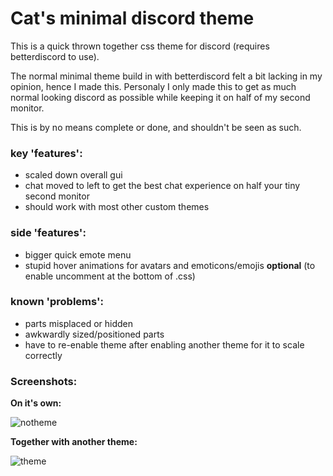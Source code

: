# Cat's minimal discord theme
This is a quick thrown together css theme for discord (requires betterdiscord to use).

The normal minimal theme build in with betterdiscord felt a bit lacking in my opinion, hence 
I made this.
Personaly I only made this to get as much normal looking discord as possible while keeping it on half of my second monitor.

This is by no means complete or done, and shouldn't be seen as such.

### key 'features':
* scaled down overall gui
* chat moved to left to get the best chat experience on half your tiny second monitor
* should work with most other custom themes

### side 'features':
* bigger quick emote menu
* stupid hover animations for avatars and emoticons/emojis **optional** (to enable uncomment 
at the bottom of .css)

### known 'problems':
* parts misplaced or hidden
* awkwardly sized/positioned parts
* have to re-enable theme after enabling another theme for it to scale correctly

### Screenshots:

**On it's own:**
 
![notheme](https://files.catbox.moe/dvg558.png)

**Together with another theme:**

![theme](https://files.catbox.moe/p2bblx.png)
